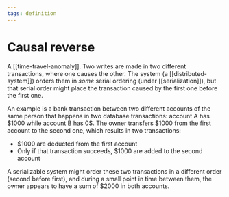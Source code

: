 ```yaml
---
tags: definition
---
```


# Causal reverse
A [[time-travel-anomaly]]. Two writes are made in two different transactions, where one causes the other. The system (a [[distributed-system]]) orders them in *some* serial ordering (under [[serialization]]), but that serial order might place the transaction caused by the first one before the first one.

An example is a bank transaction between two different accounts of the same person that happens in two database transactions: account A has \$1000 while account B has 0\$. The owner transfers \$1000 from the first account to the second one, which results in two transactions:
* \$1000 are deducted from the first account
* Only if that transaction succeeds, \$1000 are added to the second account

A serializable system might order these two transactions in a different order (second before first), and during a small point in time between them, the owner appears to have a sum of \$2000 in both accounts.
